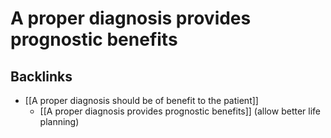# A proper diagnosis provides prognostic benefits

## Backlinks
* [[A proper diagnosis should be of benefit to the patient]]
	* [[A proper diagnosis provides prognostic benefits]] (allow better life planning)

<!-- {BearID:3ECD8208-FF1B-4195-A788-018DCF9609AA-11150-00001D4705B3080D} -->
